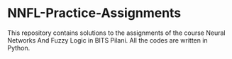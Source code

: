 # NNFL-Practice-Assignments

This repository contains solutions to the assignments of the course Neural Networks And Fuzzy Logic in BITS Pilani. All the codes are written in Python.
